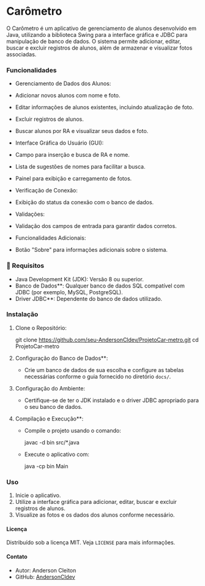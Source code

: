 
# Carômetro

O Carômetro é um aplicativo de gerenciamento de alunos desenvolvido em Java, utilizando a biblioteca Swing para a interface gráfica e JDBC para manipulação de banco de dados. O sistema permite adicionar, editar, buscar e excluir registros de alunos, além de armazenar e visualizar fotos associadas.

   ### Funcionalidades

  - Gerenciamento de Dados dos Alunos:
  - Adicionar novos alunos com nome e foto.
  - Editar informações de alunos existentes, incluindo atualização de foto.
  - Excluir registros de alunos.
  - Buscar alunos por RA e visualizar seus dados e foto.

  - Interface Gráfica do Usuário (GUI):
  - Campo para inserção e busca de RA e nome.
  - Lista de sugestões de nomes para facilitar a busca.
  - Painel para exibição e carregamento de fotos.

  - Verificação de Conexão:
  - Exibição do status da conexão com o banco de dados.

  - Validações:
  - Validação dos campos de entrada para garantir dados corretos.

  - Funcionalidades Adicionais:
  - Botão "Sobre" para informações adicionais sobre o sistema.

   ### 📝 Requisitos 

  - Java Development Kit (JDK): Versão 8 ou superior.
  - Banco de Dados**: Qualquer banco de dados SQL compatível com JDBC (por exemplo, MySQL, PostgreSQL).
  - Driver JDBC**: Dependente do banco de dados utilizado.

  ### Instalação

1. Clone o Repositório:
   
   git clone https://github.com/seu-AndersonCldev/ProjetoCar-metro.git
   cd ProjetoCar-metro
   

2. Configuração do Banco de Dados**:
   - Crie um banco de dados de sua escolha e configure as tabelas necessárias conforme o guia fornecido no diretório `docs/`.

3. Configuração do Ambiente:
   - Certifique-se de ter o JDK instalado e o driver JDBC apropriado para o seu banco de dados.

4. Compilação e Execução**:
   - Compile o projeto usando o comando:
     
     javac -d bin src/*.java
     
   - Execute o aplicativo com:
     
     java -cp bin Main
     

  ### Uso

1. Inicie o aplicativo.
2. Utilize a interface gráfica para adicionar, editar, buscar e excluir registros de alunos.
3. Visualize as fotos e os dados dos alunos conforme necessário.

  #### Licença

Distribuído sob a licença MIT. Veja `LICENSE` para mais informações.

  #### Contato

- Autor: Anderson Cleiton
- GitHub: [AndersonCldev](https://github.com/AndersonCldev)


  
